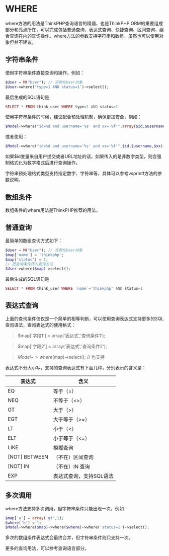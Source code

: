 # WHERE

where方法的用法是ThinkPHP查询语言的精髓，也是ThinkPHP ORM的重要组成部分和亮点所在，可以完成包括普通查询、表达式查询、快捷查询、区间查询、组合查询在内的查询操作。where方法的参数支持字符串和数组，虽然也可以使用对象但并不建议。

## 字符串条件

使用字符串条件直接查询和操作，例如：

```php
$User = M("User"); // 实例化User对象
$User->where('type=1 AND status=1')->select(); 
```

最后生成的SQL语句是

```php
SELECT * FROM think_user WHERE type=1 AND status=1
```

使用字符串条件的时候，建议配合预处理机制，确保更加安全，例如：

```php
$Model->where("id=%d and username='%s' and xx='%f'",array($id,$username,$xx))->select();
```

或者使用：

```php
$Model->where("id=%d and username='%s' and xx='%f'",$id,$username,$xx)->select();
```

如果$id变量来自用户提交或者URL地址的话，如果传入的是非数字类型，则会强制格式化为数字格式后进行查询操作。

字符串预处理格式类型支持指定数字、字符串等，具体可以参考vsprintf方法的参数说明。

## 数组条件

数组条件的where用法是ThinkPHP推荐的用法。

## 普通查询

最简单的数组查询方式如下：

```php
$User = M("User"); // 实例化User对象
$map['name'] = 'thinkphp';
$map['status'] = 1;
// 把查询条件传入查询方法
$User->where($map)->select(); 
```

最后生成的SQL语句是

```php
SELECT * FROM think_user WHERE `name`='thinkphp' AND status=1
```

## 表达式查询

上面的查询条件仅仅是一个简单的相等判断，可以使用查询表达式支持更多的SQL查询语法，查询表达式的使用格式：

>$map['字段1']  = array('表达式','查询条件1');

>$map['字段2']  = array('表达式','查询条件2');

>$Model->where($map)->select(); // 也支持

表达式不分大小写，支持的查询表达式有下面几种，分别表示的含义是：

|表达式	|含义|
|----|-----|
|EQ	|等于（=）|
|NEQ	|不等于（<>）|
|GT	|大于（>）|
|EGT	|大于等于（>=）|
|LT	|小于（<）|
|ELT	|小于等于（<=）|
|LIKE	|模糊查询|
|[NOT] BETWEEN	|（不在）区间查询|
|[NOT] IN	|（不在）IN 查询|
|EXP	|表达式查询，支持SQL语法|

## 多次调用

where方法支持多次调用，但字符串条件只能出现一次，例如：

```php
$map['a'] = array('gt',1);
$where['b'] = 1;
$Model->where($map)->where($where)->where('status=1')->select();
```
多次的数组条件表达式会最终合并，但字符串条件则只支持一次。

更多的查询用法，可以参考查询语言部分。

